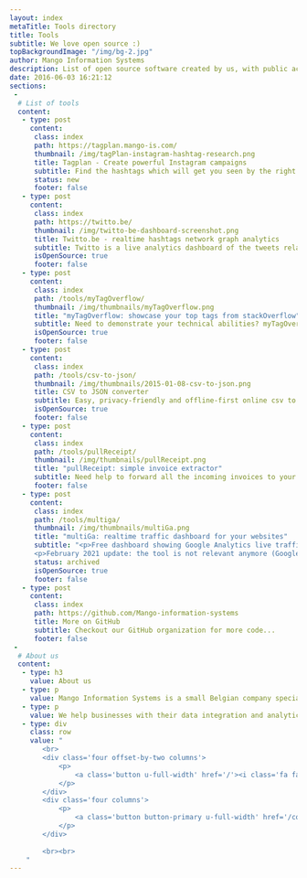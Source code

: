 ```yaml
---
layout: index
metaTitle: Tools directory
title: Tools
subtitle: We love open source :)
topBackgroundImage: "/img/bg-2.jpg"
author: Mango Information Systems
description: List of open source software created by us, with public access
date: 2016-06-03 16:21:12
sections:
 -
  # List of tools
  content:
   - type: post
     content:
      class: index
      path: https://tagplan.mango-is.com/
      thumbnail: /img/tagPlan-instagram-hashtag-research.png
      title: Tagplan - Create powerful Instagram campaigns
      subtitle: Find the hashtags which will get you seen by the right people.
      status: new
      footer: false
   - type: post
     content:
      class: index
      path: https://twitto.be/
      thumbnail: /img/twitto-be-dashboard-screenshot.png
      title: Twitto.be - realtime hashtags network graph analytics
      subtitle: Twitto is a live analytics dashboard of the tweets related to entrepreneurship in Belgium.
      isOpenSource: true
      footer: false
   - type: post
     content:
      class: index
      path: /tools/myTagOverflow/
      thumbnail: /img/thumbnails/myTagOverflow.png
      title: "myTagOverflow: showcase your top tags from stackOverflow"
      subtitle: Need to demonstrate your technical abilities? myTagOverflow shows the tags on which you have been active in a cool graph visualization.
      isOpenSource: true
      footer: false
   - type: post
     content:
      class: index
      path: /tools/csv-to-json/
      thumbnail: /img/thumbnails/2015-01-08-csv-to-json.png
      title: CSV to JSON converter
      subtitle: Easy, privacy-friendly and offline-first online csv to json converter
      isOpenSource: true
      footer: false
   - type: post
     content:
      class: index
      path: /tools/pullReceipt/
      thumbnail: /img/thumbnails/pullReceipt.png
      title: "pullReceipt: simple invoice extractor"
      subtitle: Need help to forward all the incoming invoices to your accountant? pullReceipt automates the boring parts of your business administration.
      footer: false
   - type: post
     content:
      class: index
      path: /tools/multiga/
      thumbnail: /img/thumbnails/multiGa.png
      title: "multiGa: realtime traffic dashboard for your websites"
      subtitle: "<p>Free dashboard showing Google Analytics live traffic data for multiple websites. Ideal to find out if it's the right moment to upgrade your server ;)</p> \
      <p>February 2021 update: the tool is not relevant anymore (Google Data Studio is here), and would require important updates to be compatible with newer versions of Google APIs, so it is now archived.</p>"
      status: archived
      isOpenSource: true
      footer: false
   - type: post
     content:
      class: index
      path: https://github.com/Mango-information-systems
      title: More on GitHub
      subtitle: Checkout our GitHub organization for more code...
      footer: false
 -
  # About us
  content:
   - type: h3
     value: About us
   - type: p
     value: Mango Information Systems is a small Belgian company specialized in Data Science / Business Intelligence.
   - type: p
     value: We help businesses with their data integration and analytics problems, making sure that both technology and processes are streamlined.
   - type: div
     class: row
     value: "
		<br>
		<div class='four offset-by-two columns'>
			<p>
				<a class='button u-full-width' href='/'><i class='fa fa-home' aria-hidden='true'></i> Read more</a>
			</p>
		</div>
		<div class='four columns'>
			<p>
				<a class='button button-primary u-full-width' href='/contact/'><i class='fa fa-envelope' aria-hidden='true'></i> Contact us</a>
			</p>
		</div>
		
		<br><br>
	"
---
```


